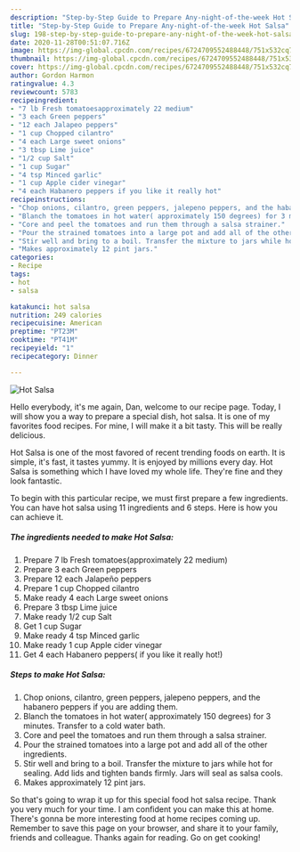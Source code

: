```yaml
---
description: "Step-by-Step Guide to Prepare Any-night-of-the-week Hot Salsa"
title: "Step-by-Step Guide to Prepare Any-night-of-the-week Hot Salsa"
slug: 198-step-by-step-guide-to-prepare-any-night-of-the-week-hot-salsa
date: 2020-11-28T00:51:07.716Z
image: https://img-global.cpcdn.com/recipes/6724709552488448/751x532cq70/hot-salsa-recipe-main-photo.jpg
thumbnail: https://img-global.cpcdn.com/recipes/6724709552488448/751x532cq70/hot-salsa-recipe-main-photo.jpg
cover: https://img-global.cpcdn.com/recipes/6724709552488448/751x532cq70/hot-salsa-recipe-main-photo.jpg
author: Gordon Harmon
ratingvalue: 4.3
reviewcount: 5783
recipeingredient:
- "7 lb Fresh tomatoesapproximately 22 medium"
- "3 each Green peppers"
- "12 each Jalapeo peppers"
- "1 cup Chopped cilantro"
- "4 each Large sweet onions"
- "3 tbsp Lime juice"
- "1/2 cup Salt"
- "1 cup Sugar"
- "4 tsp Minced garlic"
- "1 cup Apple cider vinegar"
- "4 each Habanero peppers if you like it really hot"
recipeinstructions:
- "Chop onions, cilantro, green peppers, jalepeno peppers, and the habanero peppers if you are adding them."
- "Blanch the tomatoes in hot water( approximately 150 degrees) for 3 minutes. Transfer to a cold water bath."
- "Core and peel the tomatoes and run them through a salsa strainer."
- "Pour the strained tomatoes into a large pot and add all of the other ingredients."
- "Stir well and bring to a boil. Transfer the mixture to jars while hot for sealing. Add lids and tighten bands firmly. Jars will seal as salsa cools."
- "Makes approximately 12 pint jars."
categories:
- Recipe
tags:
- hot
- salsa

katakunci: hot salsa 
nutrition: 249 calories
recipecuisine: American
preptime: "PT23M"
cooktime: "PT41M"
recipeyield: "1"
recipecategory: Dinner

---
```



![Hot Salsa](https://img-global.cpcdn.com/recipes/6724709552488448/751x532cq70/hot-salsa-recipe-main-photo.jpg)

Hello everybody, it's me again, Dan, welcome to our recipe page. Today, I will show you a way to prepare a special dish, hot salsa. It is one of my favorites food recipes. For mine, I will make it a bit tasty. This will be really delicious.



Hot Salsa is one of the most favored of recent trending foods on earth. It is simple, it's fast, it tastes yummy. It is enjoyed by millions every day. Hot Salsa is something which I have loved my whole life. They're fine and they look fantastic.


To begin with this particular recipe, we must first prepare a few ingredients. You can have hot salsa using 11 ingredients and 6 steps. Here is how you can achieve it.

<!--inarticleads1-->

##### The ingredients needed to make Hot Salsa:

1. Prepare 7 lb Fresh tomatoes(approximately 22 medium)
1. Prepare 3 each Green peppers
1. Prepare 12 each Jalapeño peppers
1. Prepare 1 cup Chopped cilantro
1. Make ready 4 each Large sweet onions
1. Prepare 3 tbsp Lime juice
1. Make ready 1/2 cup Salt
1. Get 1 cup Sugar
1. Make ready 4 tsp Minced garlic
1. Make ready 1 cup Apple cider vinegar
1. Get 4 each Habanero peppers( if you like it really hot!)




<!--inarticleads2-->

##### Steps to make Hot Salsa:

1. Chop onions, cilantro, green peppers, jalepeno peppers, and the habanero peppers if you are adding them.
1. Blanch the tomatoes in hot water( approximately 150 degrees) for 3 minutes. Transfer to a cold water bath.
1. Core and peel the tomatoes and run them through a salsa strainer.
1. Pour the strained tomatoes into a large pot and add all of the other ingredients.
1. Stir well and bring to a boil. Transfer the mixture to jars while hot for sealing. Add lids and tighten bands firmly. Jars will seal as salsa cools.
1. Makes approximately 12 pint jars.




So that's going to wrap it up for this special food hot salsa recipe. Thank you very much for your time. I am confident you can make this at home. There's gonna be more interesting food at home recipes coming up. Remember to save this page on your browser, and share it to your family, friends and colleague. Thanks again for reading. Go on get cooking!
